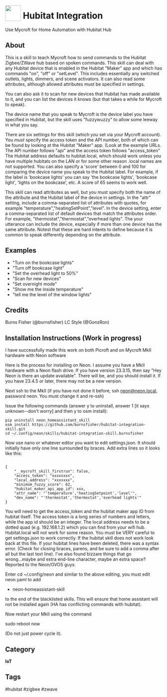 # <img src='https://raw.githack.com/FortAwesome/Font-Awesome/master/svgs/solid/home.svg' card_color='#408BDB' width='50' height='50' style='vertical-align:bottom'/> Hubitat Integration
Use Mycroft for Home Automation with Hubitat Hub

## About
This is a skill to teach Mycroft how to send commands to the Hubitat Zigbee/ZWave hub based on spoken  commands.  This skill can deal with any Hubitat device that is enabled in the Hubitat "Maker" app and which has commands "on", "off" or "setLevel".  This includes essentially any switched outlets, lights,
dimmers, and scene activators.  It can also read some attributes, although allowed attributes must be specified in settings.

You can also ask it to scan for new devices that Hubitat has made available to it, and you can list the devices it knows (but that takes a while for Mycroft to speak).

The device name that you speak to Mycroft is the device label you have specified in Hubitat, but the skill uses "fuzzywuzzy" to allow some leeway in what you say.

There are six settings for this skill (which you set via your Mycroft account).  You *must* specify the access token and the API number, both of which can be found by looking at the Hubitat "Maker" app. (Look at the example URLs.  The API number follows "api" and the access token follows "access_token"  The Hubitat address defaults to hubitat.local, which should work unless you have multiple hubitats on the LAN or for some other reason .local names are not supported.  You can also specify a 'score' between 0 and 100 for comparing the device name you speak to the Hubitat label.  For example, if the label is 'bookcase lights' you can say 'the bookcase lights', 'bookcase light', 'lights on the bookcase', etc.  A score of 65 seems to work well.

This skill can read attributes as well, but you must specify both the name of the attribute and the Hubitat label of the device in settings.  In the "attr" setting, include a comma-separated list of attributes with quotes, for example "temperature","heatingSetPoint","level".  In the device setting, enter a comma-separated list of default devices that match the attributes order.  For example, "thermostat","thermostat","overhead lights".  The your utterance can include the device, especially if more than one device has the same attribute.  Notest that these are hard intents to define because it is common to speak differently depending on the attribute.

## Examples
* "Turn on the bookcase lights"
* "Turn off bookcase light"
* "Set the overhead light to 50%"
* "Scan for new devices"
* "Set overnight mode"
* "Show me the inside temperature"
* "tell me the level of the window lights"

## Credits
Burns Fisher (@burnsfisher)
LC Style (@GonzRon)

## Installation Instructions (Work in progress)
I have successfully made this work on both Picroft and on Mycroft MkII hardware with Neon software

Here is the process for installing on Neon.  I assume you have a MkII hardware with a Neon flash drive.  If you have version 23.3.15, then say
"Hey Neon is there an update available".  There will be, and you should install it.  If you have 23.4.5 or later, there may not be a new version.

Next ssh to the MkII (if you have not done it before, ssh neon@neon.local, password neon.  You must change it and re-ssh)

Issue the following commands (answer y to uninstall, answer 1 [it says unknown--don't worry] and then y to osm install):

```
pip uninstall neon_homeassistant_skill
osm install https://github.com/burnsfisher/hubitat-integration-skill.git
cd ~/.config/neon/skills/hubitat-integration-skill.burnsfisher
```

Now use nano or whatever editor you want to edit settings.json.  It should initially
have only one line surrounded by braces.  Add extra lines so it looks like this:
```

{
    "__mycroft_skill_firstrun": false,
    "access_token": "xxxxxxxx",
    "local_address": "xxxxxxx",
    "minimum_fuzzy_score": 62,
    "hubitat_maker_api_app_id": xxx,
    "attr_name": "'temperature','heatingSetpoint','level'",
    "dev_name": "'thermostat','thermostat','overhead lights'"
}

```

You will need to get the access_token and the hubitat maker app ID from hubitat itself.  The access token is
a long series of numbers and letters, while the app id should be an integer.  The local address needs to be
a dotted quad (e.g. 192.168.1.2) which you can find from your wifi hub.  Hubitat.local will not work for some
reason.  You must be VERY careful to get settings.json to work correctly.  If the hubitat skill does not work
look back at this file.  If your hubitat lines have been deleted, there was a syntax error.  (Check for closing 
braces, parens, and be sure to add a comma after all but the last text line).  I've also found bizzare things that
go wrong...maybe and extra end-line character, maybe an extra space?  Reported to the Neon/OVOS guys.  

Enter
cd ~/.config/neon and similar to the above editing, you must edit neon.yaml to add

  - neon-homeassistant-skill
  
to the end of the blacklisted skills.  This will ensure that home assistant will not be installed again (HA has
conflicting commands with hubitat).


Now restart your MkII using the command

sudo reboot now

(Do not just power cycle it).
## Category
**IoT**

## Tags
#hubitat
#zigbee
#zwave
